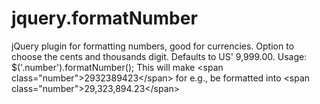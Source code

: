 jquery.formatNumber
===================

jQuery plugin for formatting numbers, good for currencies. Option to choose the cents and thousands digit. Defaults to US' 9,999.00. Usage: $('.number').formatNumber(); This will make &lt;span class="number">2932389423&lt;/span> for e.g., be formatted into &lt;span class="number">29,323,894.23&lt;/span>
